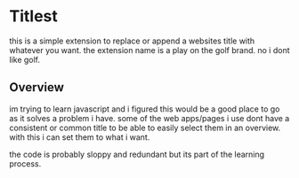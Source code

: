 # Titlest

this is a simple extension to replace or append a websites title with whatever you want. the extension name is a play on the golf brand. no i dont like golf.

## Overview

im trying to learn javascript and i figured this would be a good place to go as it solves a problem i have. some of the web apps/pages i use dont have a consistent or common title to be able to easily select them in an overview. with this i can set them to what i want.

the code is probably sloppy and redundant but its part of the learning process.
